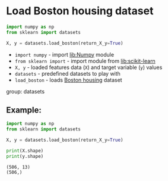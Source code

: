 # Load Boston housing dataset

```python
import numpy as np
from sklearn import datasets

X, y = datasets.load_boston(return_X_y=True)
```

- `import numpy` - import [lib:Numpy](https://onelinerhub.com/python-numpy/how-to-install-python-numpy-lib) module
- `from sklearn import` - import module from [lib:scikit-learn](https://onelinerhub.com/python-scikit-learn/how-to-install-scikit-learn-using-pip)
- `X, y` - loaded features data (`X`) and target variable (`y`) values
- `datasets` - predefined datasets to play with
- `load_boston` - loads [Boston housing](https://scikit-learn.org/stable/modules/generated/sklearn.datasets.load_boston.html#sklearn.datasets.load_boston) dataset

group: datasets

## Example: 
```python
import numpy as np
from sklearn import datasets

X, y = datasets.load_boston(return_X_y=True)

print(X.shape)
print(y.shape)
```
```
(506, 13)
(506,)

```

